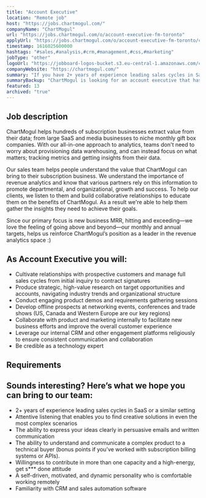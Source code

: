 ```yaml
---
title: "Account Executive"
location: "Remote job"
host: "https://jobs.chartmogul.com/"
companyName: "ChartMogul"
url: "https://jobs.chartmogul.com/o/account-executive-fm-toronto"
applyUrl: "https://jobs.chartmogul.com/o/account-executive-fm-toronto/c/new"
timestamp: 1616025600000
hashtags: "#sales,#analysis,#crm,#management,#css,#marketing"
jobType: "other"
logoUrl: "https://jobboard-logos-bucket.s3.eu-central-1.amazonaws.com/chartmogul"
companyWebsite: "https://chartmogul.com/"
summary: "If you have 2+ years of experience leading sales cycles in SaaS or a similar setting, ChartMogul is looking for someone with your knowledge."
summaryBackup: "ChartMogul is looking for an account executive that has experience in: #sales, #css, #analysis."
featured: 13
archived: "true"
---
```


## Job description

ChartMogul helps hundreds of subscription businesses extract value from their data; from large SaaS and media businesses to niche monthly gift box companies. With our all-in-one approach to analytics, teams don't need to worry about provisioning data warehousing, and can instead focus on what matters; tracking metrics and getting insights from their data.

Our sales team helps people understand the value that ChartMogul can bring to their subscription business. We understand the importance of revenue analytics and know that various partners rely on this information to promote departmental, and organizational, growth and success. To help our clients, we listen to them and build collaborative relationships to educate them on the benefits of ChartMogul. As a result we're able to help them gather the insights they need to achieve their goals.

Since our primary focus is new business MRR, hitting and exceeding—we love the feeling of going above and beyond—our monthly and annual targets, helps us reinforce ChartMogul’s position as a leader in the revenue analytics space :)

## As Account Executive you will:

*   Cultivate relationships with prospective customers and manage full sales cycles from initial inquiry to contract signatures
*   Produce strategic, high-value research on target opportunities and accounts, navigating industry trends and organizational structure
*   Conduct engaging product demos and requirements gathering sessions
*   Develop offline prospects at networking events, conferences and trade shows (US, Canada and Western Europe are our key regions)
*   Collaborate with product and marketing internally to facilitate new business efforts and improve the overall customer experience
*   Leverage our internal CRM and other engagement platforms religiously to ensure consistent communication and collaboration
*   Be credible as a technology expert

## Requirements

## Sounds interesting? Here’s what we hope you can bring to our team:

*   2+ years of experience leading sales cycles in SaaS or a similar setting
*   Attentive listening that enables you to find creative solutions in even the most complex scenarios
*   The ability to express your ideas clearly in persuasive emails and written communication
*   The ability to understand and communicate a complex product to a technical buyer (bonus points if you’ve worked with subscription billing systems or APIs).
*   Willingness to contribute in more than one capacity and a high-energy, get s\*\*\* done attitude
*   A self-driven, motivated, and dynamic personality who is comfortable working remotely
*   Familiarity with CRM and sales automation software
